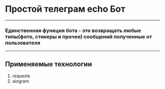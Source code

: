 # Простой телеграм echo Бот
___
### Единственная функция бота - это возвращать любые типы(фото, стикеры и прочее) сообщений полученные от пользователя
___
## Применяемые технологии

1) requests
2) aiogram

